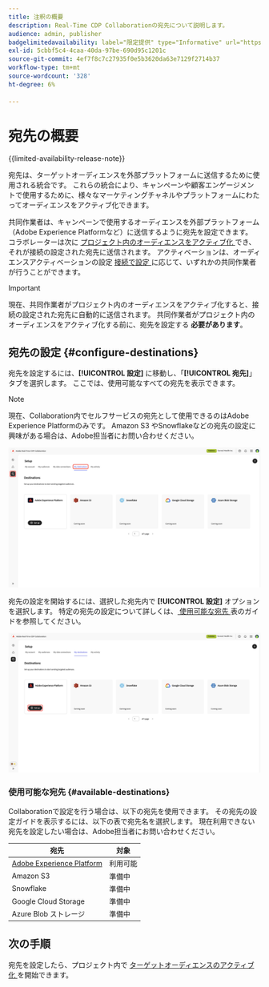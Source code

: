 ```yaml
---
title: 注釈の概要
description: Real-Time CDP Collaborationの宛先について説明します。
audience: admin, publisher
badgelimitedavailability: label="限定提供" type="Informative" url="https://helpx.adobe.com/jp/legal/product-descriptions/real-time-customer-data-platform-collaboration.html newtab=true"
exl-id: 5cbbf5c4-4caa-40da-97be-690d95c1201c
source-git-commit: 4ef7f8c7c27935f0e5b3620da63e7129f2714b37
workflow-type: tm+mt
source-wordcount: '328'
ht-degree: 6%

---
```


# 宛先の概要

{{limited-availability-release-note}}

宛先は、ターゲットオーディエンスを外部プラットフォームに送信するために使用される統合です。 これらの統合により、キャンペーンや顧客エンゲージメントで使用するために、様々なマーケティングチャネルやプラットフォームにわたってオーディエンスをアクティブ化できます。

共同作業者は、キャンペーンで使用するオーディエンスを外部プラットフォーム（Adobe Experience Platformなど）に送信するように宛先を設定できます。 コラボレーターは次に [ プロジェクト内のオーディエンスをアクティブ化 ](../collaborate/activate.md) でき、それが接続の設定された宛先に送信されます。 アクティベーションは、オーディエンスアクティベーションの設定 [ 接続で設定 ](/help/guide/connect/establishing-connections.md#configure-connection-settings) に応じて、いずれかの共同作業者が行うことができます。

>[!IMPORTANT]
>
>現在、共同作業者がプロジェクト内のオーディエンスをアクティブ化すると、接続の設定された宛先に自動的に送信されます。 共同作業者がプロジェクト内のオーディエンスをアクティブ化する前に、宛先を設定する **必要があります**。

## 宛先の設定 {#configure-destinations}

宛先を設定するには、**[!UICONTROL 設定]** に移動し、「**[!UICONTROL 宛先]**」タブを選択します。 ここでは、使用可能なすべての宛先を表示できます。

>[!NOTE]
>
> 現在、Collaboration内でセルフサービスの宛先として使用できるのはAdobe Experience Platformのみです。 Amazon S3 やSnowflakeなどの宛先の設定に興味がある場合は、Adobe担当者にお問い合わせください。

![ 使用可能な宛先を表示する、設定ワークスペースの「自分の宛先」タブ ](/help/assets/destinations/overview/my-destinations-overview.png)

宛先の設定を開始するには、選択した宛先内で **[!UICONTROL 設定]** オプションを選択します。 特定の宛先の設定について詳しくは、[ 使用可能な宛先 ](#available-destinations) 表のガイドを参照してください。

![Adobe Experience Platformの宛先用に「設定」オプションがハイライト表示された宛先ワークスペース ](/help/assets/destinations/overview/my-destinations-set-up.png)

### 使用可能な宛先 {#available-destinations}

Collaborationで設定を行う場合は、以下の宛先を使用できます。 その宛先の設定ガイドを表示するには、以下の表で宛先名を選択します。 現在利用できない宛先を設定したい場合は、Adobe担当者にお問い合わせください。

| 宛先 | 対象 |
| --- | --- |
| [Adobe Experience Platform](./experience-platform.md) | 利用可能 |
| Amazon S3 | 準備中 |
| Snowflake | 準備中 |
| Google Cloud Storage | 準備中 |
| Azure Blob ストレージ | 準備中 |

## 次の手順

宛先を設定したら、プロジェクト内で [ ターゲットオーディエンスのアクティブ化 ](../collaborate/activate.md) を開始できます。
